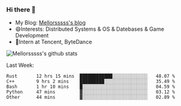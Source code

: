### Hi there 👋

- My Blog: [Mellorsssss's blog](https://mellorsssss.com/)
- 😄Interests: Distributed Systems & OS & Datebases & Game Development
- 🤔Intern at Tencent, ByteDance


![Mellorsssss's github stats](https://github-readme-stats.vercel.app/api?username=Mellorsssss&show_icons=true&theme=radical)

<!-- ![Top Langs](https://github-readme-stats.vercel.app/api/top-langs/?username=anuraghazra&hide=javascript,html,typescript,css,glsl) -->

<!--
**Mellorsssss/Mellorsssss** is a ✨ _special_ ✨ repository because its `README.md` (this file) appears on your GitHub profile.

Here are some ideas to get you started:

- 🔭 I’m currently working on ...
- 🌱 I’m currently learning ...
- 👯 I’m looking to collaborate on ...
- 🤔 I’m looking for help with ...
- 💬 Ask me about ...
- 📫 How to reach me: ...
- 😄 Pronouns: ...
- ⚡ Fun fact: ...
-->

Last Week:
<!--START_SECTION:waka-->

```text
Rust       12 hrs 15 mins  ████████████░░░░░░░░░░░░░   48.07 %
C++        9 hrs 2 mins    █████████░░░░░░░░░░░░░░░░   35.49 %
Bash       1 hr 10 mins    █░░░░░░░░░░░░░░░░░░░░░░░░   04.59 %
Python     47 mins         ▓░░░░░░░░░░░░░░░░░░░░░░░░   03.12 %
Other      44 mins         ▓░░░░░░░░░░░░░░░░░░░░░░░░   02.89 %
```

<!--END_SECTION:waka-->

